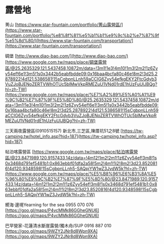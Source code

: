 # 露營地

菁山
[https://www.star-fountain.com/portfolio/菁山露營區/](https://www.star-fountain.com/portfolio/%e8%8f%81%e5%b1%b1%e9%9c%b2%e7%87%9f%e5%8d%80/)[https://www.star-fountain.com/transportation/](https://www.star-fountain.com/transportation/)

碉堡
[http://www.diao-bao.com/](http://www.diao-bao.com/)[https://www.google.com.tw/maps/place/碉堡露營區/@25.2635329,121.5437458,10872m/data=!3m1!1e3!4m10!1m3!2m2!1z6Zyy54ef!6e1!3m5!1s0x3442b5eabfbdde09:0x16baa4bcfa80c46e!8m2!3d25.2878922!4d121.5386581!15sCgbpnLLnh59aCCIG6Zyy54efkgEKY2FtcGdyb3VuZJoBJENoZERTVWhOTUc5blMwVkpRMEZuU1VNd01rdE1hUzFuUlJBQg?hl=zh-TW](https://www.google.com.tw/maps/place/%E7%A2%89%E5%A0%A1%E9%9C%B2%E7%87%9F%E5%8D%80/@25.2635329,121.5437458,10872m/data=!3m1!1e3!4m10!1m3!2m2!1z6Zyy54ef!6e1!3m5!1s0x3442b5eabfbdde09:0x16baa4bcfa80c46e!8m2!3d25.2878922!4d121.5386581!15sCgbpnLLnh59aCCIG6Zyy54efkgEKY2FtcGdyb3VuZJoBJENoZERTVWhOTUc5blMwVkpRMEZuU1VNd01rdE1hUzFuUlJBQg?hl=zh-TW)

三天兩夜露營區(0910515157)
新北市,三芝區,陳厝坑51之8號
[https://tw-camping.tw/hotel_info.asp?hid=187](https://tw-camping.tw/hotel_info.asp?hid=187)

帖泊喀露營區
[https://www.google.com.tw/maps/place/帖泊喀露營區/@23.8471989,120.9157433,14z/data=!4m12!1m2!2m1!1z6Zyy54ef!3m8!1s0x3468d791ef5481b1:0x863ebbf01dfa2a58!5m2!4m1!1i2!8m2!3d23.8520816!4d120.9348598!15sCgbpnLLnh5-SAQpjYW1wZ3JvdW5k?hl=zh-TW](https://www.google.com.tw/maps/place/%E5%B8%96%E6%B3%8A%E5%96%80%E9%9C%B2%E7%87%9F%E5%8D%80/@23.8471989,120.9157433,14z/data=!4m12!1m2!2m1!1z6Zyy54ef!3m8!1s0x3468d791ef5481b1:0x863ebbf01dfa2a58!5m2!4m1!1i2!8m2!3d23.8520816!4d120.9348598!15sCgbpnLLnh5-SAQpjYW1wZ3JvdW5k?hl=zh-TW)

嚮海·邊境Yearning for the sea
0955 070 076
[https://goo.gl/maps/P4vcMMk86GGheGNU6](https://goo.gl/maps/P4vcMMk86GGheGNU6)

巴罕營家-花蓮清水斷崖露營/獨木舟/SUP
0916 887 010
[https://goo.gl/maps/9WZY2JNr8d8Wpn9XA](https://goo.gl/maps/9WZY2JNr8d8Wpn9XA)